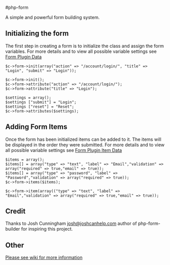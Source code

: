 #php-form

A simple and powerful form building system.  


## Initializing the form
The first step in creating a form is to initialize the class and assign the form variables.  For more details and to view all possible variable settings see [Form Plugin Data](https://github.com/QuestionDevelopment/php-form/wiki/Form-Plugin-Data)

```
$c->form->init(array("action" => "/account/login/", "title" => "Login", "submit" => "Login"));
```

```
$c->form->init();
$c->form->attribute("action" => "/account/login/");
$c->form->attribute("title" => "Login");

$settings = array();
$settings ["submit"] = "Login";
$settings ["reset"] = "Reset";
$c->form->attributes($settings);
```

## Adding Form Items
Once the form has been initialized items can be added to it.  The items will be displayed in the order they were submitted.  For more details and to view all possible variable settings see [Form Plugin Item Data](https://github.com/QuestionDevelopment/php-form/wiki/Form-Plugin-Item-Data)

```
$items = array();
$items[] = array("type" => "text", "label" => "Email","validation" => array("required" => true,"email" => true));
$items[] = array("type" => "password", "label" => "Password","validation" => array("required" => true));
$c->form->items($items);
```

```
$c->form->item(array(("type" => "text", "label" => "Email","validation" => array("required" => true,"email" => true));
```

## Credit
Thanks to Josh Cunningham <josh@joshcanhelp.com> author of php-form-builder for inspiring this project.

## Other
[Please see wiki for more information](https://github.com/QuestionDevelopment/php-form/wiki/)
